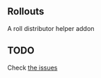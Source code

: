 ## Rollouts
A roll distributor helper addon

## TODO
Check [the issues](https://github.com/StefanPuia/silverhelms-rollout/issues)
